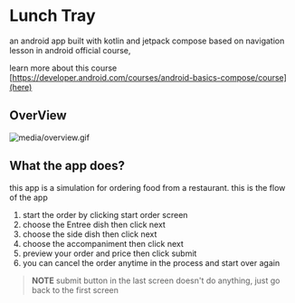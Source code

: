 # Lunch Tray
an android app built with kotlin and jetpack compose based on navigation lesson
in android official course, 

learn more about this course [https://developer.android.com/courses/android-basics-compose/course](here)
## OverView

![media/overview.gif](media\overview.gif)

## What the app does?
this app is a simulation for ordering food from a restaurant.
this is the flow of the app
1. start the order by clicking start order screen
2. choose the Entree dish then click next
3. choose the side dish then click next
4. choose the accompaniment then click next
5. preview your order and price then click submit
6. you can cancel the order anytime in the process and start over again

> **NOTE** submit button in the last screen doesn't do anything, just go back to the first screen


